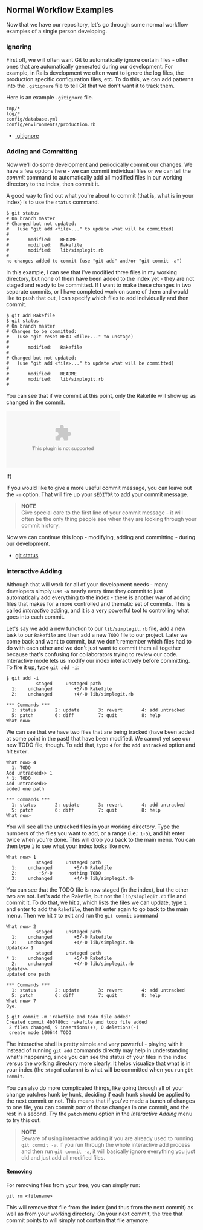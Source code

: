 <!--
SPDX-FileCopyrightText: 2008 Geoffrey Grosenbach <boss@topfunky.com>
SPDX-FileCopyrightText: 2008 Scott Chacon <schacon@gmail.com>

SPDX-License-Identifier: CC-BY-SA-3.0
-->

## Normal Workflow Examples

Now that we have our repository, let's go through some normal workflow examples of a single person developing.

<!-- SIDEBAR
---

#### Normal Workflow Screencast

The second screencast we've provided is *Normal Workflow in Git*, which demonstrates how to setup your `.gitignore` file, how to use and interpret `git status` output, how to add and remove files from your index, how to commit and what git does in the object database during these operations.

movie. c2-normal-workflow.mov

---
SIDEBAR -->

### Ignoring

First off, we will often want Git to automatically ignore certain files - often ones that are automatically generated during our development. For example, in Rails development we often want to ignore the log files, the production specific configuration files, etc. To do this, we can add patterns into the `.gitignore` file to tell Git that we don't want it to track them.

Here is an example `.gitignore` file.

```
tmp/*
log/*
config/database.yml
config/environments/production.rb
```

- [.gitignore](http://www.kernel.org/pub/software/scm/git/docs/gitignore.html)

### Adding and Committing

Now we'll do some development and periodically commit our changes. We have a few options here - we can commit individual files or we can tell the *commit* command to automatically add all modified files in our working directory to the index, then commit it.

A good way to find out what you're about to commit (that is, what is in your index) is to use the `status` command.

```shell
$ git status
# On branch master
# Changed but not updated:
#   (use "git add <file>..." to update what will be committed)
#
#       modified:   README
#       modified:   Rakefile
#       modified:   lib/simplegit.rb
#
no changes added to commit (use "git add" and/or "git commit -a")
```

In this example, I can see that I've modified three files in my working directory, but none of them have been added to the index yet - they are not staged and ready to be committed. If I want to make these changes in two separate commits, or I have completed work on some of them and would like to push that out, I can specify which files to add individually and then commit.

```shell
$ git add Rakefile
$ git status
# On branch master
# Changes to be committed:
#   (use "git reset HEAD <file>..." to unstage)
#
#       modified:   Rakefile
#
# Changed but not updated:
#   (use "git add <file>..." to update what will be committed)
#
#       modified:   README
#       modified:   lib/simplegit.rb
#
```

You can see that if we commit at this point, only the Rakefile will show up as changed in the commit.

![](../artwork/vector/Git_Add_Commit.eps)

If)

If you would like to give a more useful commit message, you can leave out the `-m` option. That will fire up your `$EDITOR` to add your commit message.

> **NOTE** \
Give special care to the first line of your commit message - it will often be the only thing people see when they are looking through your commit history.

Now we can continue this loop - modifying, adding and committing - during our development.

- [git status](http://www.kernel.org/pub/software/scm/git/docs/git-status.html)

### Interactive Adding

Although that will work for all of your development needs - many developers simply use `-a` nearly every time they commit to just automatically add everything to the index - there is another way of adding files that makes for a more controlled and thematic set of commits. This is called *interactive* adding, and it is a very powerful tool to controlling what goes into each commit.

<!-- SIDEBAR
---

#### Interactive Add Screencast

The next screencast is `Interactive Add in Git`, which demonstrates how to use the `git add --interactive` command. It covers all of the major features of interactive adding, including `status`, `update`, `revert`, `add untracked`, `patch` and `diff`.

movie. c3-add-interactive.mov

---
SIDEBAR -->

Let's say we add a new function to our `lib/simplegit.rb` file, add a new task to our `Rakefile` and then add a new `TODO` file to our project. Later we come back and want to commit, but we don't remember which files had to do with each other and we don't just want to commit them all together because that's confusing for collaborators trying to review our code. Interactive mode lets us modify our index interactively before committing. To fire it up, type `git add -i`:

```shell
$ git add -i
           staged     unstaged path
  1:    unchanged        +5/-0 Rakefile
  2:    unchanged        +4/-0 lib/simplegit.rb

*** Commands ***
  1: status       2: update       3: revert       4: add untracked
  5: patch        6: diff         7: quit         8: help
What now>
```

We can see that we have two files that are being tracked (have been added at some point in the past) that have been modified. We cannot yet see our new TODO file, though. To add that, type `4` for the `add untracked` option and hit `Enter`.

```shell
What now> 4
  1: TODO
Add untracked>> 1
* 1: TODO
Add untracked>>
added one path

*** Commands ***
  1: status       2: update       3: revert       4: add untracked
  5: patch        6: diff         7: quit         8: help
What now>
```

You will see all the untracked files in your working directory. Type the numbers of the files you want to add, or a range (i.e.: `1-5`), and hit enter twice when you're done. This will drop you back to the main menu. You can then type `1` to see what your index looks like now.

```shell
What now> 1
           staged     unstaged path
  1:    unchanged        +5/-0 Rakefile
  2:        +5/-0      nothing TODO
  3:    unchanged        +4/-0 lib/simplegit.rb
```

You can see that the TODO file is now staged (in the index), but the other two are not. Let's add the Rakefile, but not the `lib/simplegit.rb` file and commit it. To do that, we hit `2`, which lists the files we can update, type `1` and enter to add the `Rakefile`, then hit enter again to go back to the main menu. Then we hit `7` to exit and run the `git commit` command

```shell
What now> 2
           staged     unstaged path
  1:    unchanged        +5/-0 Rakefile
  2:    unchanged        +4/-0 lib/simplegit.rb
Update>> 1
           staged     unstaged path
* 1:    unchanged        +5/-0 Rakefile
  2:    unchanged        +4/-0 lib/simplegit.rb
Update>>
updated one path

*** Commands ***
  1: status       2: update       3: revert       4: add untracked
  5: patch        6: diff         7: quit         8: help
What now> 7
Bye.

$ git commit -m 'rakefile and todo file added'
Created commit 4b0780c: rakefile and todo file added
 2 files changed, 9 insertions(+), 0 deletions(-)
 create mode 100644 TODO
```

The interactive shell is pretty simple and very powerful - playing with it instead of running `git add` commands directly may help in understanding what's happening, since you can see the status of your files in the index versus the working directory more clearly. It helps visualize that what is in your index (the `staged` column) is what will be committed when you run `git commit`.

You can also do more complicated things, like going through all of your change patches hunk by hunk, deciding if each hunk should be applied to the next commit or not. This means that if you've made a bunch of changes to one file, you can commit *part* of those changes in one commit, and the rest in a second. Try the `patch` menu option in the *Interactive Adding* menu to try this out.

> **NOTE** \
Beware of using interactive adding if you are already used to running `git commit -a`. If you run through the whole interactive add process and then run `git commit -a`, it will basically ignore everything you just did and just add all modified files.

#### Removing

For removing files from your tree, you can simply run:

```shell
git rm <filename>
```

This will remove that file from the index (and thus from the next commit) as well as from your working directory. On your next commit, the tree that commit points to will simply not contain that file anymore.
